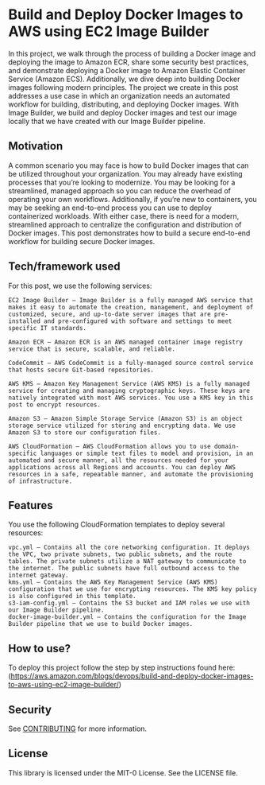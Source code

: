 # Build and Deploy Docker Images to AWS using EC2 Image Builder
In this project, we walk through the process of building a Docker image and deploying the image to Amazon ECR, share some security best practices, and demonstrate deploying a Docker image to Amazon Elastic Container Service (Amazon ECS). Additionally, we dive deep into building Docker images following modern principles. The project we create in this post addresses a use case in which an organization needs an automated workflow for building, distributing, and deploying Docker images. With Image Builder, we build and deploy Docker images and test our image locally that we have created with our Image Builder pipeline.

## Motivation
A common scenario you may face is how to build Docker images that can be utilized throughout your organization. You may already have existing processes that you’re looking to modernize. You may be looking for a streamlined, managed approach so you can reduce the overhead of operating your own workflows. Additionally, if you’re new to containers, you may be seeking an end-to-end process you can use to deploy containerized workloads. With either case, there is need for a modern, streamlined approach to centralize the configuration and distribution of Docker images. This post demonstrates how to build a secure end-to-end workflow for building secure Docker images.


## Tech/framework used
For this post, we use the following services:

    EC2 Image Builder – Image Builder is a fully managed AWS service that makes it easy to automate the creation, management, and deployment of customized, secure, and up-to-date server images that are pre-installed and pre-configured with software and settings to meet specific IT standards.

    Amazon ECR – Amazon ECR is an AWS managed container image registry service that is secure, scalable, and reliable.

    CodeCommit – AWS CodeCommit is a fully-managed source control service that hosts secure Git-based repositories.

    AWS KMS – Amazon Key Management Service (AWS KMS) is a fully managed service for creating and managing cryptographic keys. These keys are natively integrated with most AWS services. You use a KMS key in this post to encrypt resources.

    Amazon S3 – Amazon Simple Storage Service (Amazon S3) is an object storage service utilized for storing and encrypting data. We use Amazon S3 to store our configuration files.

    AWS CloudFormation – AWS CloudFormation allows you to use domain-specific languages or simple text files to model and provision, in an automated and secure manner, all the resources needed for your applications across all Regions and accounts. You can deploy AWS resources in a safe, repeatable manner, and automate the provisioning of infrastructure.


## Features
You use the following CloudFormation templates to deploy several resources:

    vpc.yml – Contains all the core networking configuration. It deploys the VPC, two private subnets, two public subnets, and the route tables. The private subnets utilize a NAT gateway to communicate to the internet. The public subnets have full outbound access to the internet gateway.
    kms.yml – Contains the AWS Key Management Service (AWS KMS) configuration that we use for encrypting resources. The KMS key policy is also configured in this template.
    s3-iam-config.yml – Contains the S3 bucket and IAM roles we use with our Image Builder pipeline.
    docker-image-builder.yml – Contains the configuration for the Image Builder pipeline that we use to build Docker images.


## How to use?
To deploy this project follow the step by step instructions found here: (https://aws.amazon.com/blogs/devops/build-and-deploy-docker-images-to-aws-using-ec2-image-builder/)

## Security

See [CONTRIBUTING](CONTRIBUTING.md#security-issue-notifications) for more information.

## License

This library is licensed under the MIT-0 License. See the LICENSE file.

